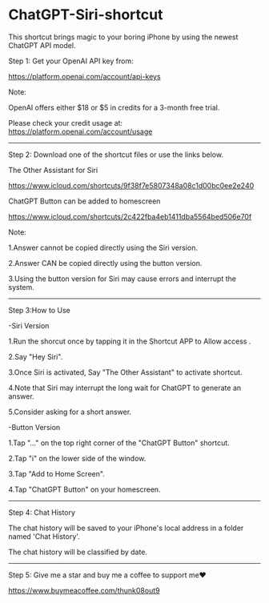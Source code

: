 # ChatGPT-Siri-shortcut
This shortcut brings magic to your boring iPhone by using the newest ChatGPT API model.

Step 1: Get your OpenAI API key from:

https://platform.openai.com/account/api-keys

Note: 

OpenAI offers either $18 or $5 in credits for a 3-month free trial.

Please check your credit usage at: https://platform.openai.com/account/usage

_________________________________

Step 2: Download one of the shortcut files or use the links below.

The Other Assistant for Siri

https://www.icloud.com/shortcuts/9f38f7e5807348a08c1d00bc0ee2e240

ChatGPT Button can be added to homescreen

https://www.icloud.com/shortcuts/2c422fba4eb1411dba5564bed506e70f

Note:

1.Answer cannot be copied directly using the Siri version.

2.Answer CAN be copied directly using the button version.

3.Using the button version for Siri may cause errors and interrupt the system.

_________________________________

Step 3:How to Use

-Siri Version

1.Run the shorcut once by tapping it in the Shortcut APP to Allow access .

2.Say "Hey Siri".

3.Once Siri is activated, Say "The Other Assistant" to activate shortcut.

4.Note that Siri may interrupt the long wait for ChatGPT to generate an answer.

5.Consider asking for a short answer.

-Button Version

1.Tap "..." on the top right corner of the "ChatGPT Button" shortcut.

2.Tap "i" on the lower side of the window.

3.Tap "Add to Home Screen".

4.Tap "ChatGPT Button" on your homescreen.

_________________________________

Step 4: Chat History

The chat history will be saved to your iPhone's local address in a folder named 'Chat History'.

The chat history will be classified by date.

_________________________________

Step 5: Give me a star and buy me a coffee to support me❤️

https://www.buymeacoffee.com/thunk08out9

